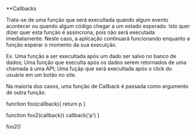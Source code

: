 **Callbacks

Trata-se de uma função que será execultada quando algum evento acontecer ou quando algum código chegar a um estado esperado.
Isto quer dizer quer esta função é assíncrona, pois não será executada imediatamente. Neste caso, a aplicação continuará funcionando enquanto a função esperar o momento da sua execulção.

Ex. Uma função a ser execultada após um dado ser salvo no banco de dados;
Uma função que execulta após os dados serem retornados de uma chamada à uma API;
Uma fuçãp que será execultada após o click do usuário em um botão no site.


Na maioria dos casos, uma função de Callback é passada como argumento de outra função.

function foo(callback){
  return p
}

function foo2(callback){
  callback('p')
  }

  foo2()